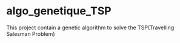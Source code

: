 # algo_genetique_TSP
This project contain a genetic algorithm to solve the TSP(Travelling Salesman Problem)

